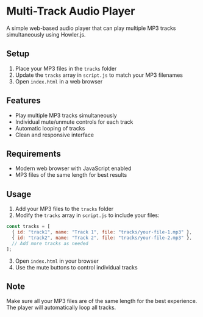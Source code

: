 # Multi-Track Audio Player

A simple web-based audio player that can play multiple MP3 tracks simultaneously using Howler.js.

## Setup

1. Place your MP3 files in the `tracks` folder
2. Update the `tracks` array in `script.js` to match your MP3 filenames
3. Open `index.html` in a web browser

## Features

- Play multiple MP3 tracks simultaneously
- Individual mute/unmute controls for each track
- Automatic looping of tracks
- Clean and responsive interface

## Requirements

- Modern web browser with JavaScript enabled
- MP3 files of the same length for best results

## Usage

1. Add your MP3 files to the `tracks` folder
2. Modify the `tracks` array in `script.js` to include your files:

```javascript
const tracks = [
  { id: "track1", name: "Track 1", file: "tracks/your-file-1.mp3" },
  { id: "track2", name: "Track 2", file: "tracks/your-file-2.mp3" },
  // Add more tracks as needed
];
```

3. Open `index.html` in your browser
4. Use the mute buttons to control individual tracks

## Note

Make sure all your MP3 files are of the same length for the best experience. The player will automatically loop all tracks.
